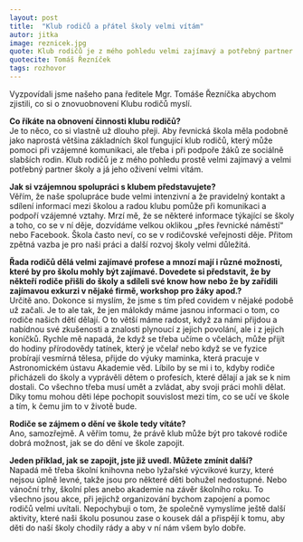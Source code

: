 ```yaml
---
layout: post
title:  "Klub rodičů a přátel školy velmi vítám"
autor: jitka
image: reznicek.jpg
quote: Klub rodičů je z mého pohledu velmi zajímavý a potřebný partner školy a já jeho oživení vítám.
quotecite: Tomáš Řezníček
tags: rozhovor
---
```

Vyzpovídali jsme našeho pana ředitele Mgr. Tomáše Řezníčka abychom zjistili, co si o znovuobnovení Klubu rodičů myslí.

<!--vice-->

**Co říkáte na obnovení činnosti klubu rodičů?**  
Je to něco, co si vlastně už dlouho přeji. Aby řevnická škola měla podobně jako naprostá většina základních škol fungující klub rodičů, který může pomoci při vzájemné komunikaci, ale třeba i při podpoře žáků ze sociálně slabších rodin. Klub rodičů je z mého pohledu prostě velmi zajímavý a velmi potřebný partner školy a já jeho oživení velmi vítám.

**Jak si vzájemnou spolupráci s klubem představujete?**  
Věřím, že naše spolupráce bude velmi intenzivní a že pravidelný kontakt a sdílení informací mezi školou a radou klubu pomůže při komunikaci a podpoří vzájemné vztahy. Mrzí mě, že se některé informace týkající se školy a toho, co se v ní děje, dozvídáme velkou oklikou „přes řevnické náměstí“ nebo Facebook. Škola často neví, co se v rodičovské veřejnosti děje. 
Přitom zpětná vazba je pro naši práci a další rozvoj školy velmi důležitá. 

<!--quote-->

**Řada rodičů dělá velmi zajímavé profese a mnozí mají i různé možnosti, které by pro školu mohly být zajímavé. Dovedete si představit, že by někteří rodiče přišli do školy a sdíleli své know how nebo že by zařídili zajímavou exkurzi v nějaké firmě, workshop pro žáky apod.?**  
Určitě ano. Dokonce si myslím, že jsme s tím před covidem v nějaké podobě už začali. Je to ale tak, že jen málokdy máme jasnou informaci o tom, co rodiče našich dětí dělají. O to větší máme radost, když za námi přijdou a nabídnou své zkušenosti a znalosti plynoucí z jejich povolání, ale i z jejich koníčků. Rychle mě napadá, že když se třeba učíme o včelách, může přijít do hodiny přírodovědy tatínek, který je včelař nebo když se ve fyzice probírají vesmírná tělesa, přijde do výuky maminka, která pracuje v Astronomickém ústavu Akademie věd. Líbilo by se mi i to, kdyby rodiče přicházeli do školy a vyprávěli dětem o profesích, které dělají a jak se k nim dostali. Co všechno třeba musí umět a zvládat, aby svoji práci mohli dělat. Díky tomu mohou děti lépe pochopit souvislost mezi tím, co se učí ve škole a tím, k čemu jim to v životě bude.

**Rodiče se zájmem o dění ve škole tedy vítáte?**  
Ano, samozřejmě. A věřím tomu, že právě klub může být pro takové rodiče dobrá možnost, jak se do dění ve škole zapojit. 

**Jeden příklad, jak se zapojit, jste již uvedl. Můžete zmínit další?**  
Napadá mě třeba školní knihovna nebo lyžařské výcvikové kurzy, které nejsou úplně levné, takže jsou pro některé děti bohužel nedostupné. Nebo vánoční trhy, školní ples anebo akademie na závěr školního roku. To všechno jsou akce, při jejichž organizování bychom zapojení a pomoc rodičů velmi uvítali. Nepochybuji o tom, že společně vymyslíme ještě další aktivity, které naši školu posunou zase o kousek dál a přispějí k tomu, aby děti do naší školy chodily rády a aby v ní nám všem bylo dobře. 
